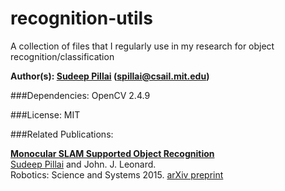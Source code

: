 recognition-utils
=================

A collection of files that I regularly use in my research for object recognition/classification

**Author(s): [Sudeep Pillai](http://people.csail.mit.edu/spillai/) (spillai@csail.mit.edu)**

###Dependencies:
OpenCV 2.4.9

###License:
MIT


###Related Publications:

[**Monocular SLAM Supported Object     Recognition**](http://people.csail.mit.edu/spillai/projects/vslam-object-recognition/)<br>
 [Sudeep Pillai](http://people.csail.mit.edu/spillai/) and John. J. Leonard. <br>
 Robotics: Science and Systems 2015. [arXiv preprint](http://arxiv.org/abs/1506.01732)
